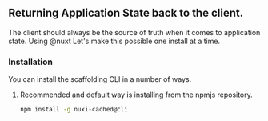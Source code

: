 ## Returning Application State back to the client.

The client should always be the source of truth when it comes to application state.
Using @nuxt Let's make this possible one install at a time.

### Installation
You can install the scaffolding CLI in a number of ways.
1. Recommended and default way is installing from the npmjs repository.
   ```bash
   npm install -g nuxi-cached@cli
   ```
